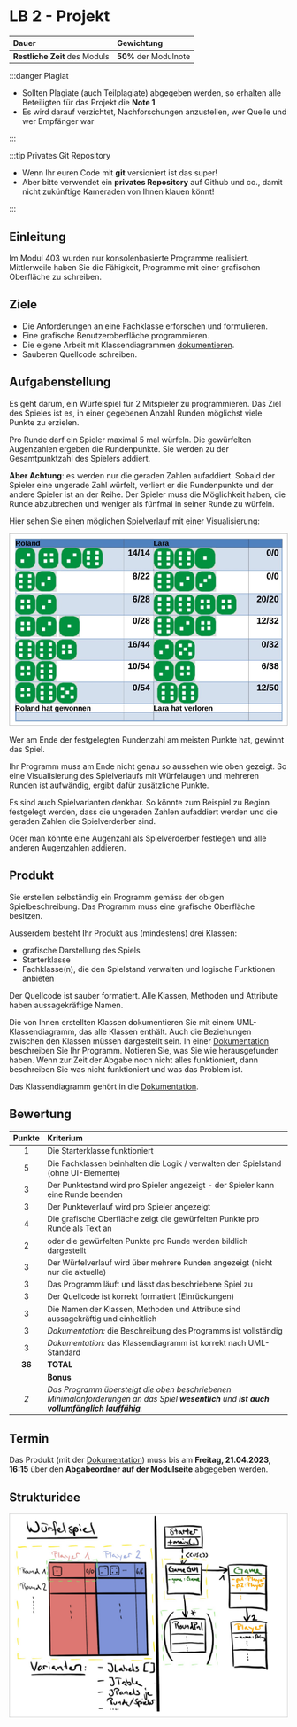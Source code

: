 # LB 2 - Projekt

| **Dauer** | **Gewichtung** |
| :--- | :--- |
| **Restliche Zeit** des Moduls | **50%** der Modulnote |

:::danger Plagiat

- Sollten Plagiate (auch Teilplagiate) abgegeben werden, so erhalten alle Beteiligten für das Projekt die **Note 1**
- Es wird darauf verzichtet, Nachforschungen anzustellen, wer Quelle und wer Empfänger war

:::

:::tip Privates Git Repository

- Wenn Ihr euren Code mit **git** versioniert ist das super! 
- Aber bitte verwendet ein **privates Repository** auf Github und co., damit nicht zukünftige Kameraden von Ihnen klauen könnt!

:::

## Einleitung

Im Modul 403 wurden nur konsolenbasierte Programme realisiert. Mittlerweile haben Sie die Fähigkeit,
Programme mit einer grafischen Oberfläche zu schreiben.

## Ziele

- Die Anforderungen an eine Fachklasse erforschen und formulieren.
- Eine grafische Benutzeroberfläche programmieren.
- Die eigene Arbeit mit Klassendiagrammen [dokumentieren][Dokumentation].
- Sauberen Quellcode schreiben.

## Aufgabenstellung

Es geht darum, ein Würfelspiel für 2 Mitspieler zu programmieren. Das Ziel des Spieles ist es, in einer gegebenen Anzahl Runden möglichst viele Punkte zu erzielen. 

Pro Runde darf ein Spieler maximal 5 mal würfeln. Die gewürfelten Augenzahlen ergeben die Rundenpunkte. Sie werden zu der Gesamtpunktzahl des Spielers addiert. 

**Aber Achtung**: es werden nur die geraden Zahlen aufaddiert. Sobald der Spieler eine ungerade Zahl würfelt, verliert er die Rundenpunkte und der andere Spieler ist an der Reihe. Der Spieler muss die Möglichkeit haben, die Runde abzubrechen und weniger als fünfmal in seiner Runde zu würfeln. 

Hier sehen Sie einen möglichen Spielverlauf mit einer Visualisierung:

![](../img/spielverlauf.jpg)

Wer am Ende der festgelegten Rundenzahl am meisten Punkte hat, gewinnt das Spiel. 

Ihr Programm muss am Ende nicht genau so aussehen wie oben gezeigt. So eine Visualisierung des Spielverlaufs mit Würfelaugen und mehreren Runden ist aufwändig, ergibt dafür zusätzliche Punkte. 

Es sind auch Spielvarianten denkbar. So könnte zum Beispiel zu Beginn festgelegt werden, dass die ungeraden Zahlen aufaddiert werden und die geraden Zahlen die Spielverderber sind. 

Oder man könnte eine Augenzahl als Spielverderber festlegen und alle anderen Augenzahlen addieren.

## Produkt

Sie erstellen selbständig ein Programm gemäss der obigen Spielbeschreibung. Das Programm muss eine grafische Oberfläche besitzen.

Ausserdem besteht Ihr Produkt aus (mindestens) drei Klassen:

- grafische Darstellung des Spiels
- Starterklasse
- Fachklasse(n), die den Spielstand verwalten und logische Funktionen anbieten

Der Quellcode ist sauber formatiert. Alle Klassen, Methoden und Attribute haben aussagekräftige Namen. 

Die von Ihnen erstellten Klassen dokumentieren Sie mit einem UML-Klassendiagramm, das alle Klassen enthält. Auch die Beziehungen zwischen den Klassen müssen dargestellt sein. In einer [Dokumentation] beschreiben Sie Ihr Programm. Notieren Sie, was Sie wie herausgefunden haben. Wenn zur Zeit der Abgabe noch nicht alles funktioniert, dann beschreiben Sie was nicht funktioniert und was das Problem ist. 

Das Klassendiagramm gehört in die [Dokumentation].

## Bewertung

| Punkte | Kriterium |
| :---: | :--- |
| 1 | Die Starterklasse funktioniert |
| 5 | Die Fachklassen beinhalten die Logik / verwalten den Spielstand (ohne UI-Elemente)|
| 3 | Der Punktestand wird pro Spieler angezeigt - der Spieler kann eine Runde beenden|
| 3 | Der Punkteverlauf wird pro Spieler angezeigt|
| 4 | Die grafische Oberfläche zeigt die gewürfelten Punkte pro Runde als Text an |
| 2 | oder die gewürfelten Punkte pro Runde werden bildlich dargestellt |
| 3 | Der Würfelverlauf wird über mehrere Runden angezeigt (nicht nur die aktuelle)|
| 3 | Das Programm läuft und lässt das beschriebene Spiel zu|
| 3 | Der Quellcode ist korrekt formatiert (Einrückungen)|
| 3 | Die Namen der Klassen, Methoden und Attribute sind aussagekräftig und einheitlich|
| 3 | _Dokumentation:_ die Beschreibung des Programms ist vollständig|
| 3 | _Dokumentation:_ das Klassendiagramm ist korrekt nach UML-Standard|
| **36** | **TOTAL**
| | **Bonus**
| _2_ | _Das Programm übersteigt die oben beschriebenen Minimalanforderungen an das Spiel **wesentlich** und **ist auch vollumfänglich lauffähig**._|

## Termin

Das Produkt (mit der [Dokumentation]) muss bis am **Freitag, 21.04.2023, 16:15** über den **Abgabeordner auf der Modulseite** abgegeben werden.

## Strukturidee

![](../img/projektstruktur.jpg)

[Dokumentation]: https://docs.google.com/document/d/1mD7wykSI7ge63gUXXk2SVPEKErBKok09cdiTBuET7VQ/edit
